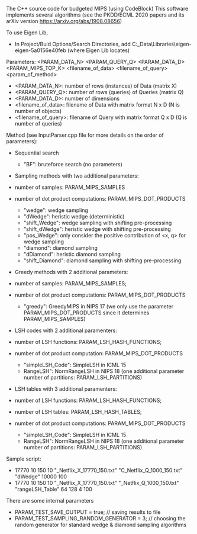 The C++ source code for budgeted MIPS (using CodeBlock)
This software implements several algorithms (see the PKDD/ECML 2020 papers and its arXiv version https://arxiv.org/abs/1908.08656)

To use Eigen Lib,
- In Project/Buid Options/Search Directories, add C:\_Data\Libraries\eigen-eigen-5a0156e40feb (where Eigen Lib locates)

Parameters: 
<PARAM_DATA_N> <PARAM_QUERY_Q> <PARAM_DATA_D> <PARAM_MIPS_TOP_K> <filename_of_data> <filename_of_query> <method> <param_of_method>

- <PARAM_DATA_N>: number of rows (instances) of Data (matrix X)
- <PARAM_QUERY_Q>: number of rows (queries) of Queries (matrix Q)
- <PARAM_DATA_D>: number of dimensions
- <filename_of_data>: filename of Data with matrix format N x D (N is number of objects)
- <filename_of_query>: filename of Query with matrix format Q x D (Q is number of queries)

Method (see InputParser.cpp file for more details on the order of parameters):

- Sequential search
	+ "BF": bruteforce search (no parameters)

- Sampling methods with two additional parameters: 
+ number of samples: PARAM_MIPS_SAMPLES
+ number of dot product computations: PARAM_MIPS_DOT_PRODUCTS

	+ "wedge": wedge sampling 
	+ "dWedge": heristic wedge (deterministic)
	+ "shift_Wedge": wedge sampling with shifting pre-processing 
	+ "shift_dWedge": heristic wedge with shifting pre-processing 
	+ "pos_Wedge": only consider the positive contribution of <x, q> for wedge sampling
	+ "diamond": diamond sampling
	+ "dDiamond": heristic diamond sampling
	+ "shift_Diamond": diamond sampling with shifting pre-processing

- Greedy methods with 2 additional parameters: 
+ number of samples: PARAM_MIPS_SAMPLES;
+ number of dot product computations: PARAM_MIPS_DOT_PRODUCTS

	+ "greedy": GreedyMIPS in NIPS 17 (we only use the parameter PARAM_MIPS_DOT_PRODUCTS since it determines PARAM_MIPS_SAMPLES)

- LSH codes with 2 additional paramenters: 
+ number of LSH functions: PARAM_LSH_HASH_FUNCTIONS;
+ number of dot product computation: PARAM_MIPS_DOT_PRODUCTS

	+ "simpleLSH_Code": SimpleLSH in ICML 15
	+ RangeLSH": NormRangeLSH in NIPS 18 (one additional parameter number of partitions: PARAM_LSH_PARTITIONS)

- LSH tables with 3 additional paramenters: 
+ number of LSH functions: PARAM_LSH_HASH_FUNCTIONS;
+ number of LSH tables: PARAM_LSH_HASH_TABLES;
+ number of dot product computations: PARAM_MIPS_DOT_PRODUCTS

	+ "simpleLSH_Code": SimpleLSH in ICML 15
	+ RangeLSH": NormRangeLSH in NIPS 18 (one additional parameter number of partitions: PARAM_LSH_PARTITIONS)

Sample script:
+ 17770 10 150 10 "_Netflix_X_17770_150.txt" "C_Netflix_Q_1000_150.txt" "dWedge" 10000 100
+ 17770 10 150 10 "_Netflix_X_17770_150.txt" "_Netflix_Q_1000_150.txt" "rangeLSH_Table" 64 128 4 100 

There are some internal parameters
- PARAM_TEST_SAVE_OUTPUT = true; // saving results to file
- PARAM_TEST_SAMPLING_RANDOM_GENERATOR = 3; // choosing the random generator for standard wedge & diamond sampling algorithms


